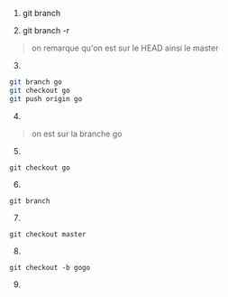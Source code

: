 1. git branch

2. git branch -r
> on remarque qu'on est sur le HEAD ainsi le master

3. 
```bash 
git branch go
git checkout go
git push origin go
```

4. 
> on est sur la branche go

5. 
`git checkout go`

6. 
`git branch`

7.
`git checkout master`

8. 
`git checkout -b gogo`

9.
